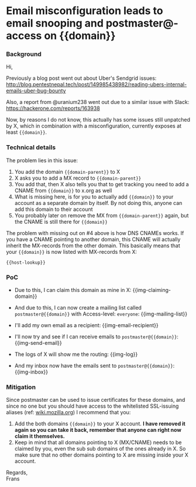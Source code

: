 # Email misconfiguration leads to email snooping and postmaster@-access on {{domain}}

### Background

Hi,

Previously a blog post went out about Uber's Sendgrid issues: http://blog.pentestnepal.tech/post/149985438982/reading-ubers-internal-emails-uber-bug-bounty

Also, a report from @uranium238 went out due to a similar issue with Slack: https://hackerone.com/reports/163938

Now, by reasons I do not know, this actually has some issues still unpatched by X, which in combination with a misconfiguration, currently exposes at least `{{domain}}`.

### Technical details 

The problem lies in this issue:

1. You add the domain `{{domain-parent}}` to X
2. X asks you to add a MX record to `{{domain-parent}}`
3. You add that, then X also tells you that to get tracking you need to add a CNAME from `{{domain}}` to x.org as well
4. What is missing here, is for you to actually add `{{domain}}` to your account as a separate domain by itself. By not doing this, anyone can add this domain to their account
5. You probably later on remove the MX from `{{domain-parent}}` again, but the CNAME is still there for `{{domain}}`

The problem with missing out on #4 above is how DNS CNAMEs works. If you have a CNAME pointing to another domain, this CNAME will actually inherit the MX-records from the other domain. This basically means that your `{{domain}}` is now listed with MX-records from X:

```
{{host-lookup}}
```

### PoC

* Due to this, I can claim this domain as mine in X:
{{img-claiming-domain}}

* And due to this, I can now create a mailing list called `postmaster@{{domain}}` with Access-level: `everyone`:
{{img-mailing-list}}

* I'll add my own email as a recipient:
{{img-email-recipient}}

* I'll now try and see if I can receive emails to `postmaster@{{domain}}`:
{{img-send-email}}

* The logs of X will show me the routing:
{{img-log}}

* And my inbox now have the emails sent to `postmaster@{{domain}}`:
{{img-inbox}}


### Mitigation

Since postmaster can be used to issue certificates for these domains, and since no one but you should have access to the whitelisted SSL-issuing aliases (ref: [wiki.mozilla.org](https://wiki.mozilla.org/CA:Problematic_Practices#Email_Address_Prefixes_for_DV_Certs)) I recommend that you:

1. Add the both domains `{{domain}}` to your X account. **I have removed it again so you can take it back, remember that anyone can right now claim it themselves.**
2. Keep in mind that all domains pointing to X (MX/CNAME) needs to be claimed by you, even the sub sub domains of the ones already in X. So make sure that no other domains pointing to X are missing inside your X account.

Regards,<br />
Frans